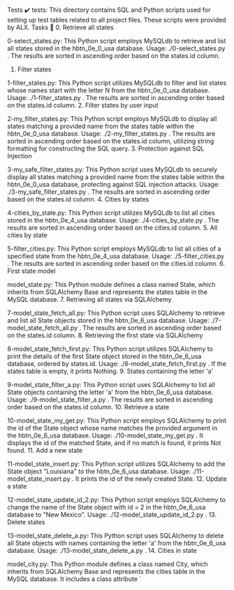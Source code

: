 Tests :heavy_check_mark:
tests: This directory contains SQL and Python scripts used for setting up test tables related to all project files. These scripts were provided by ALX.
Tasks :page_with_curl:
0. Retrieve all states

0-select_states.py: This Python script employs MySQLdb to retrieve and list all states stored in the hbtn_0e_0_usa database.
Usage: ./0-select_states.py <mysql username> <mysql password> <database name>.
The results are sorted in ascending order based on the states.id column.
1. Filter states

1-filter_states.py: This Python script utilizes MySQLdb to filter and list states whose names start with the letter N from the hbtn_0e_0_usa database.
Usage: ./1-filter_states.py <mysql username> <mysql password> <database name>.
The results are sorted in ascending order based on the states.id column.
2. Filter states by user input

2-my_filter_states.py: This Python script employs MySQLdb to display all states matching a provided name from the states table within the hbtn_0e_0_usa database.
Usage: ./2-my_filter_states.py <mysql username> <mysql password> <database name> <state name searched>.
The results are sorted in ascending order based on the states.id column, utilizing string formatting for constructing the SQL query.
3. Protection against SQL Injection

3-my_safe_filter_states.py: This Python script uses MySQLdb to securely display all states matching a provided name from the states table within the hbtn_0e_0_usa database, protecting against SQL injection attacks.
Usage: ./3-my_safe_filter_states.py <mysql username> <mysql password> <database name> <state name searched>.
The results are sorted in ascending order based on the states.id column.
4. Cities by states

4-cities_by_state.py: This Python script utilizes MySQLdb to list all cities stored in the hbtn_0e_4_usa database.
Usage: ./4-cities_by_state.py <mysql username> <mysql password> <database name>.
The results are sorted in ascending order based on the cities.id column.
5. All cities by state

5-filter_cities.py: This Python script employs MySQLdb to list all cities of a specified state from the hbtn_0e_4_usa database.
Usage: ./5-filter_cities.py <mysql username> <mysql password> <database name>.
The results are sorted in ascending order based on the cities.id column.
6. First state model

model_state.py: This Python module defines a class named State, which inherits from SQLAlchemy Base and represents the states table in the MySQL database.
7. Retrieving all states via SQLAlchemy

7-model_state_fetch_all.py: This Python script uses SQLAlchemy to retrieve and list all State objects stored in the hbtn_0e_6_usa database.
Usage: ./7-model_state_fetch_all.py <mysql username> <mysql password> <database name>.
The results are sorted in ascending order based on the states.id column.
8. Retrieving the first state via SQLAlchemy

8-model_state_fetch_first.py: This Python script utilizes SQLAlchemy to print the details of the first State object stored in the hbtn_0e_6_usa database, ordered by states.id.
Usage: ./8-model_state_fetch_first.py <mysql username> <mysql password> <database name>.
If the states table is empty, it prints Nothing.
9. States containing the letter 'a'

9-model_state_filter_a.py: This Python script uses SQLAlchemy to list all State objects containing the letter 'a' from the hbtn_0e_6_usa database.
Usage: ./9-model_state_filter_a.py <mysql username> <mysql password> <database name>.
The results are sorted in ascending order based on the states.id column.
10. Retrieve a state

10-model_state_my_get.py: This Python script employs SQLAlchemy to print the id of the State object whose name matches the provided argument in the hbtn_0e_6_usa database.
Usage: ./10-model_state_my_get.py <mysql username> <mysql password> <database name> <state searched name>.
It displays the id of the matched State, and if no match is found, it prints Not found.
11. Add a new state

11-model_state_insert.py: This Python script utilizes SQLAlchemy to add the State object "Louisiana" to the hbtn_0e_6_usa database.
Usage: ./11-model_state_insert.py <mysql username> <mysql password> <database name>.
It prints the id of the newly created State.
12. Update a state

12-model_state_update_id_2.py: This Python script employs SQLAlchemy to change the name of the State object with id = 2 in the hbtn_0e_6_usa database to "New Mexico".
Usage: ./12-model_state_update_id_2.py <mysql username> <mysql password> <database name>.
13. Delete states

13-model_state_delete_a.py: This Python script uses SQLAlchemy to delete all State objects with names containing the letter 'a' from the hbtn_0e_6_usa database.
Usage: ./13-model_state_delete_a.py <mysql username> <mysql password> <database name>.
14. Cities in state

model_city.py: This Python module defines a class named City, which inherits from SQLAlchemy Base and represents the cities table in the MySQL database. It includes a class attribute `
